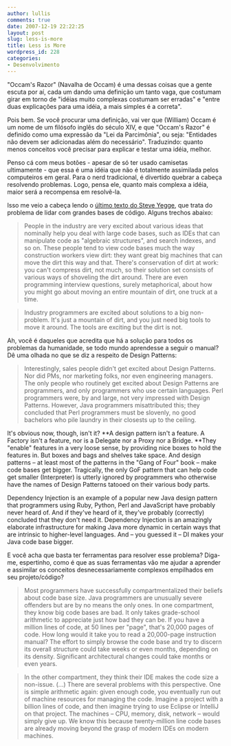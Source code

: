 ```yaml
---
author: lullis
comments: true
date: 2007-12-19 22:22:25
layout: post
slug: less-is-more
title: Less is More
wordpress_id: 228
categories:
- Desenvolvimento
---
```


"Occam's Razor" (Navalha de Occam) é uma dessas coisas que a gente escuta por aí, cada um dando uma definição um tanto vaga, que costumam girar em torno de  "idéias muito complexas costumam ser erradas" e "entre duas explicações para uma idéia, a mais simples é a correta".

Pois bem. Se você procurar uma definição, vai ver que (William) Occam é um nome de um filósofo inglês do século XIV, e que "Occam's Razor" é definido como uma expressão da "Lei da Parcimônia", ou seja: "Entidades não devem ser adicionadas além do necessário". Traduzindo: quanto menos conceitos você precisar para explicar e testar uma idéia, melhor.

Penso cá com meus botões - apesar de só ter usado camisetas ultimamente - que essa é uma idéia que não é totalmente assimilada pelos computeiros em geral. Para o nerd tradicional, é divertido quebrar a cabeça resolvendo problemas. Logo, pensa ele, quanto mais complexa a idéia, maior será a recompensa em resolvê-la.

Isso me veio a cabeça lendo o [último texto do Steve Yegge](http://steve-yegge.blogspot.com/2007/12/codes-worst-enemy.html), que trata do problema de lidar com grandes bases de código. Alguns trechos abaixo:


> 


> People in the industry are very excited about various ideas that nominally help you deal with large code bases, such as IDEs that can manipulate code as "algebraic structures", and search indexes, and so on. These people tend to view code bases much the way construction workers view dirt: they want great big machines that can move the dirt this way and that. There's conservation of dirt at work: you can't compress dirt, not much, so their solution set consists of various ways of shoveling the dirt around. There are even programming interview questions, surely metaphorical, about how you might go about moving an entire mountain of dirt, one truck at a time.




> Industry programmers are excited about solutions to a big non-problem. It's just a mountain of dirt, and you just need big tools to move it around. The tools are exciting but the dirt is not.


Ah, você é daqueles que acredita que há a solução para todos os problemas da humanidade, se todo mundo aprendesse a seguir o manual? Dê uma olhada no que se diz a respeito de Design Patterns:


> Interestingly, sales people didn't get excited about Design Patterns. Nor did PMs, nor marketing folks, nor even engineering managers. The only people who routinely get excited about Design Patterns are programmers, and only programmers who use certain languages. Perl programmers were, by and large, not very impressed with Design Patterns. However, Java programmers misattributed this; they concluded that Perl programmers must be slovenly, no good bachelors who pile laundry in their closests up to the ceiling.

It's obvious now, though, isn't it? **A design pattern isn't a feature. A Factory isn't a feature, nor is a Delegate nor a Proxy nor a Bridge. **They "enable" features in a very loose sense, by providing nice boxes to hold the features in. But boxes and bags and shelves take space. And design patterns – at least most of the patterns in the "Gang of Four" book – make code bases get bigger. Tragically, the only GoF pattern that can help code get smaller (Interpreter) is utterly ignored by programmers who otherwise have the names of Design Patterns tatooed on their various body parts.

Dependency Injection is an example of a popular new Java design pattern that programmers using Ruby, Python, Perl and JavaScript have probably never heard of. And if they've heard of it, they've probably (correctly) concluded that they don't need it. Dependency Injection is an amazingly elaborate infrastructure for making Java more dynamic in certain ways that are intrinsic to higher-level languages. And – you guessed it – DI makes your Java code base bigger.


E você acha que basta ter ferramentas para resolver esse problema? Diga-me, espertinho, como é que as suas ferramentas vão me ajudar a aprender e assimilar os conceitos desnecessariamente complexos empilhados em seu projeto/código?


> Most programmers have successfully compartmentalized their beliefs about code base size. Java programmers are unusually severe offenders but are by no means the only ones. In one compartment, they know big code bases are bad. It only takes grade-school arithmetic to appreciate just how bad they can be. If you have a million lines of code, at 50 lines per "page", that's 20,000 pages of code. How long would it take you to read a 20,000-page instruction manual? The effort to simply browse the code base and try to discern its overall structure could take weeks or even months, depending on its density. Significant architectural changes could take months or even years.




> In the other compartment, they think their IDE makes the code size a non-issue.  (...) There are several problems with this perspective. One is simple arithmetic again: given enough code, you eventually run out of machine resources for managing the code. Imagine a project with a billion lines of code, and then imagine trying to use Eclipse or IntelliJ on that project. The machines – CPU, memory, disk, network – would simply give up. We know this because twenty-million line code bases are already moving beyond the grasp of modern IDEs on modern machines.
